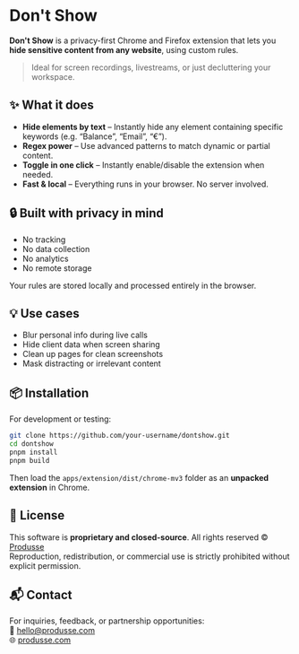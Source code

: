 # Don't Show

**Don't Show** is a privacy-first Chrome and Firefox extension that lets you **hide sensitive content from any website**, using custom rules.

> Ideal for screen recordings, livestreams, or just decluttering your workspace.

## ✨ What it does

- **Hide elements by text** – Instantly hide any element containing specific keywords (e.g. “Balance”, “Email”, “€”).
- **Regex power** – Use advanced patterns to match dynamic or partial content.
- **Toggle in one click** – Instantly enable/disable the extension when needed.
- **Fast & local** – Everything runs in your browser. No server involved.

## 🔒 Built with privacy in mind

- No tracking
- No data collection
- No analytics
- No remote storage

Your rules are stored locally and processed entirely in the browser.

## 💡 Use cases

- Blur personal info during live calls
- Hide client data when screen sharing
- Clean up pages for clean screenshots
- Mask distracting or irrelevant content

## 📦 Installation

For development or testing:

```bash
git clone https://github.com/your-username/dontshow.git
cd dontshow
pnpm install
pnpm build
```

Then load the `apps/extension/dist/chrome-mv3` folder as an **unpacked extension** in Chrome.

## 🔐 License

This software is **proprietary and closed-source**.
All rights reserved © [Produsse](https://produsse.com)  
Reproduction, redistribution, or commercial use is strictly prohibited without explicit permission.

## 📬 Contact

For inquiries, feedback, or partnership opportunities:  
📩 hello@produsse.com  
🌐 [produsse.com](https://produsse.com)

